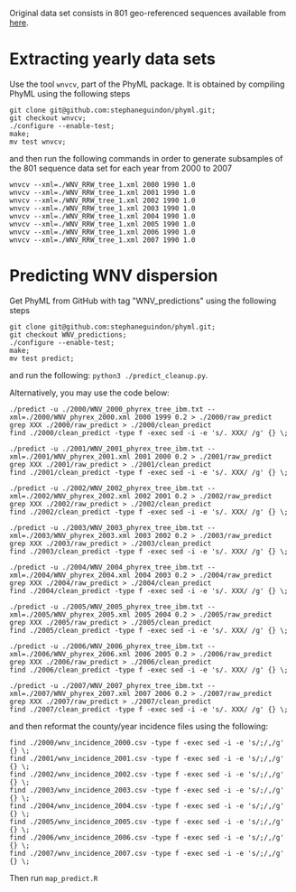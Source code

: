 Original data set consists in 801 geo-referenced sequences available from [here](https://github.com/sdellicour/wnv_north_america/blob/master/Scripts_%26_data/Continuous_phylogeographic_analyses/WNV_RRW_tree_1.xml).

# Extracting yearly data sets

Use the tool `wnvcv`, part of the PhyML package. It is obtained by compiling PhyML using the following steps

```
git clone git@github.com:stephaneguindon/phyml.git;
git checkout wnvcv;
./configure --enable-test;
make;
mv test wnvcv;
```

and then run the following commands in order to generate subsamples of the 801 sequence data set for each year
from 2000 to 2007

```
wnvcv --xml=./WNV_RRW_tree_1.xml 2000 1990 1.0
wnvcv --xml=./WNV_RRW_tree_1.xml 2001 1990 1.0
wnvcv --xml=./WNV_RRW_tree_1.xml 2002 1990 1.0
wnvcv --xml=./WNV_RRW_tree_1.xml 2003 1990 1.0
wnvcv --xml=./WNV_RRW_tree_1.xml 2004 1990 1.0
wnvcv --xml=./WNV_RRW_tree_1.xml 2005 1990 1.0
wnvcv --xml=./WNV_RRW_tree_1.xml 2006 1990 1.0
wnvcv --xml=./WNV_RRW_tree_1.xml 2007 1990 1.0
```



# Predicting WNV dispersion

Get PhyML from GitHub with tag "WNV_predictions" using the following steps
```
git clone git@github.com:stephaneguindon/phyml.git;
git checkout WNV_predictions;
./configure --enable-test;
make;
mv test predict;
```

and run the following: `python3 ./predict_cleanup.py`.

Alternatively, you may use the code below: 

```
./predict -u ./2000/WNV_2000_phyrex_tree_ibm.txt --xml=./2000/WNV_phyrex_2000.xml 2000 1999 0.2 > ./2000/raw_predict
grep XXX ./2000/raw_predict > ./2000/clean_predict
find ./2000/clean_predict -type f -exec sed -i -e 's/. XXX/ /g' {} \;

./predict -u ./2001/WNV_2001_phyrex_tree_ibm.txt --xml=./2001/WNV_phyrex_2001.xml 2001 2000 0.2 > ./2001/raw_predict
grep XXX ./2001/raw_predict > ./2001/clean_predict
find ./2001/clean_predict -type f -exec sed -i -e 's/. XXX/ /g' {} \;

./predict -u ./2002/WNV_2002_phyrex_tree_ibm.txt --xml=./2002/WNV_phyrex_2002.xml 2002 2001 0.2 > ./2002/raw_predict
grep XXX ./2002/raw_predict > ./2002/clean_predict
find ./2002/clean_predict -type f -exec sed -i -e 's/. XXX/ /g' {} \;

./predict -u ./2003/WNV_2003_phyrex_tree_ibm.txt --xml=./2003/WNV_phyrex_2003.xml 2003 2002 0.2 > ./2003/raw_predict
grep XXX ./2003/raw_predict > ./2003/clean_predict
find ./2003/clean_predict -type f -exec sed -i -e 's/. XXX/ /g' {} \;

./predict -u ./2004/WNV_2004_phyrex_tree_ibm.txt --xml=./2004/WNV_phyrex_2004.xml 2004 2003 0.2 > ./2004/raw_predict
grep XXX ./2004/raw_predict > ./2004/clean_predict
find ./2004/clean_predict -type f -exec sed -i -e 's/. XXX/ /g' {} \;

./predict -u ./2005/WNV_2005_phyrex_tree_ibm.txt --xml=./2005/WNV_phyrex_2005.xml 2005 2004 0.2 > ./2005/raw_predict
grep XXX ./2005/raw_predict > ./2005/clean_predict
find ./2005/clean_predict -type f -exec sed -i -e 's/. XXX/ /g' {} \;

./predict -u ./2006/WNV_2006_phyrex_tree_ibm.txt --xml=./2006/WNV_phyrex_2006.xml 2006 2005 0.2 > ./2006/raw_predict
grep XXX ./2006/raw_predict > ./2006/clean_predict
find ./2006/clean_predict -type f -exec sed -i -e 's/. XXX/ /g' {} \;

./predict -u ./2007/WNV_2007_phyrex_tree_ibm.txt --xml=./2007/WNV_phyrex_2007.xml 2007 2006 0.2 > ./2007/raw_predict
grep XXX ./2007/raw_predict > ./2007/clean_predict
find ./2007/clean_predict -type f -exec sed -i -e 's/. XXX/ /g' {} \;
```

and then reformat the county/year incidence files using the following: 

```
find ./2000/wnv_incidence_2000.csv -type f -exec sed -i -e 's/;/,/g' {} \;
find ./2001/wnv_incidence_2001.csv -type f -exec sed -i -e 's/;/,/g' {} \;
find ./2002/wnv_incidence_2002.csv -type f -exec sed -i -e 's/;/,/g' {} \;
find ./2003/wnv_incidence_2003.csv -type f -exec sed -i -e 's/;/,/g' {} \;
find ./2004/wnv_incidence_2004.csv -type f -exec sed -i -e 's/;/,/g' {} \;
find ./2005/wnv_incidence_2005.csv -type f -exec sed -i -e 's/;/,/g' {} \;
find ./2006/wnv_incidence_2006.csv -type f -exec sed -i -e 's/;/,/g' {} \;
find ./2007/wnv_incidence_2007.csv -type f -exec sed -i -e 's/;/,/g' {} \;
```

Then run `map_predict.R`











